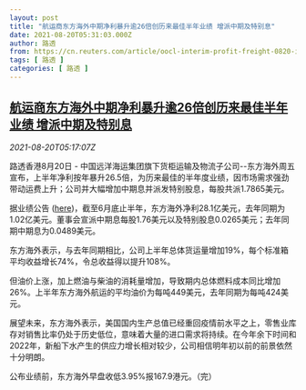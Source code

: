 ```yaml
---
layout: post
title: "航运商东方海外中期净利暴升逾26倍创历来最佳半年业绩 增派中期及特别息"
date: 2021-08-20T05:31:03.000Z
author: 路透
from: https://cn.reuters.com/article/oocl-interim-profit-freight-0820-idCNKBS2FL0G0
tags: [ 路透 ]
categories: [ 路透 ]
---
```

<!--1629437463000-->
[航运商东方海外中期净利暴升逾26倍创历来最佳半年业绩 增派中期及特别息](https://cn.reuters.com/article/oocl-interim-profit-freight-0820-idCNKBS2FL0G0)
------

<div>
<div><i>2021-08-20T05:17:07Z</i></div><p>路透香港8月20日 - 中国远洋海运集团旗下货柜运输及物流子公司--东方海外周五宣布，上半年净利按年暴升26.5倍，为历来最佳的半年度业绩，因市场需求强劲带动运费上升；公司并大幅增加中期息并派发特别股息，每股共派1.7865美元。</p><p>据业绩公告 (<a href="https://www1.hkexnews.hk/listedco/listconews/sehk/2021/0820/2021082000296_c.pdf">here</a>)，截至6月底止半年，东方海外净利28.1亿美元，去年同期为1.02亿美元。董事会宣派中期息每股1.76美元以及特别股息0.0265美元；去年同期中期息为0.0489美元。</p><p>东方海外表示，与去年同期相比，公司上半年总体货运量增加19%，每个标准箱平均收益增长74%，令总收益得以提升108%。</p><p>但油价上涨，加上燃油与柴油的消耗量增加，导致期内总体燃料成本同比增加26%。上半年东方海外航运的平均油价为每吨449美元，去年同期为每吨424美元。</p><p>展望未来，东方海外表示，美国国内生产总值已经重回疫情前水平之上，零售业库存对销售比率仍处于历史低位，意味着大量的进口需求将持续。在今年余下时间和2022年，新船下水产生的供应力增长相对较少，公司相信明年初以前的前景依然十分明朗。</p><p>公布业绩前，东方海外早盘收低3.95%报167.9港元。（完）</p>
</div>
